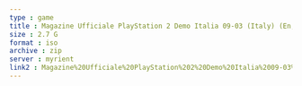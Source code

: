 ```yaml
---
type : game
title : Magazine Ufficiale PlayStation 2 Demo Italia 09-03 (Italy) (En,Fr,De,Es,It)
size : 2.7 G
format : iso
archive : zip
server : myrient
link2 : Magazine%20Ufficiale%20PlayStation%202%20Demo%20Italia%2009-03%20%28Italy%29%20%28En%2CFr%2CDe%2CEs%2CIt%29
---
```

